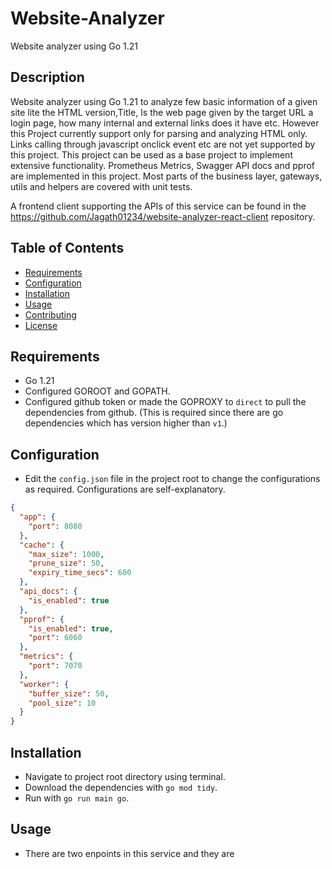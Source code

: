 # Website-Analyzer

Website analyzer using Go 1.21 

## Description

Website analyzer using Go 1.21 to analyze few basic information of a given site lite the HTML version,Title,
Is the web page given by the target URL a login page, how many internal and external links does it have etc.
However this Project currently support only for parsing and analyzing HTML only. Links calling through javascript onclick event etc are not yet supported by this project.
This project can be used as a base project to implement extensive functionality.
Prometheus Metrics, Swagger API docs and pprof are implemented in this project. 
Most parts of the business layer, gateways, utils and helpers are covered with unit tests.

A frontend client supporting the APIs of this service can be found in the  https://github.com/Jagath01234/website-analyzer-react-client repository.
## Table of Contents

- [Requirements](#Requirements)
- [Configuration](#Configuration)
- [Installation](#installation)
- [Usage](#usage)
- [Contributing](#contributing)
- [License](#license)


## Requirements
- Go 1.21
- Configured GOROOT and GOPATH.
- Configured github token or made the GOPROXY to `direct` to pull the dependencies from github. (This is required since there are go dependencies which has version higher than `v1`.)

## Configuration
- Edit the `config.json` file in the project root to change the configurations as required. 
Configurations are self-explanatory.
```json
{
  "app": {
    "port": 8080
  },
  "cache": {
    "max_size": 1000,
    "prune_size": 50,
    "expiry_time_secs": 600
  },
  "api_docs": {
    "is_enabled": true
  },
  "pprof": {
    "is_enabled": true,
    "port": 6060
  },
  "metrics": {
    "port": 7070
  },
  "worker": {
    "buffer_size": 50,
    "pool_size": 10
  }
}

```

## Installation
- Navigate to project root directory using terminal.
- Download the dependencies with `go mod tidy`.
- Run with `go run main go`.

## Usage
- There are two enpoints in this service and they are 


  

